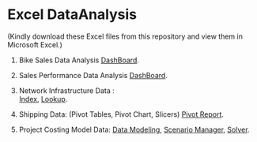 # Excel DataAnalysis 
(Kindly download these Excel files from this repository and view them in Microsoft Excel.)

1) Bike Sales Data Analysis [DashBoard](https://github.com/surabhichandran/ExcelDataAnalysis/blob/main/Visuals/Bike_Dashboard.png).

2) Sales Performance Data Analysis [DashBoard](https://github.com/surabhichandran/ExcelDataAnalysis/blob/main/Visuals/Ex_Dashboards.png).

3) Network Infrastructure Data :  
    [Index](https://github.com/surabhichandran/ExcelDataAnalysis/blob/main/Visuals/Ex_INDEX.png), 
    [Lookup](https://github.com/surabhichandran/ExcelDataAnalysis/blob/main/Visuals/Ex_LOOKUP.png).
    
4) Shipping Data: (Pivot Tables, Pivot Chart, Slicers) 
    [Pivot Report](https://github.com/surabhichandran/ExcelDataAnalysis/blob/main/Visuals/Ex_PivotReports.png).
    
5) Project Costing Model Data: 
    [Data Modeling](https://github.com/surabhichandran/ExcelDataAnalysis/blob/main/Visuals/Ex_DataModeling.png), 
    [Scenario Manager](https://github.com/surabhichandran/ExcelDataAnalysis/blob/main/Visuals/Ex_ScenarioManager.png), 
    [Solver](https://github.com/surabhichandran/ExcelDataAnalysis/blob/main/Visuals/Ex_Solver.png).
